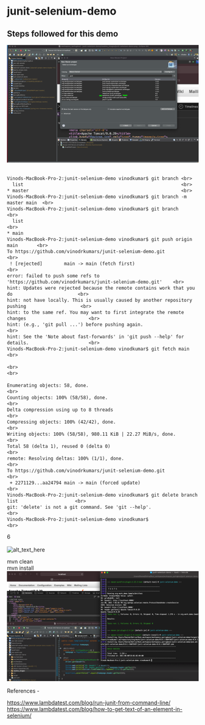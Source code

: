 # junit-selenium-demo


## Steps followed for this demo

<img src="readme_images/new-maven-project-webdriver-junit5.png">


```

Vinods-MacBook-Pro-2:junit-selenium-demo vinodkumar$ git branch <br>
  list                                                          <br>  
* master                                                        <br>
Vinods-MacBook-Pro-2:junit-selenium-demo vinodkumar$ git branch -m master main  <br>
Vinods-MacBook-Pro-2:junit-selenium-demo vinodkumar$ git branch                 <br>
  list                                                                           <br>   
* main
Vinods-MacBook-Pro-2:junit-selenium-demo vinodkumar$ git push origin main       <br>
To https://github.com/vinodrkumars/junit-selenium-demo.git                      <br>
 ! [rejected]        main -> main (fetch first)                                  <br>   
error: failed to push some refs to 'https://github.com/vinodrkumars/junit-selenium-demo.git'    <br> 
hint: Updates were rejected because the remote contains work that you do                        <br> 
hint: not have locally. This is usually caused by another repository pushing                    <br> 
hint: to the same ref. You may want to first integrate the remote changes                       <br> 
hint: (e.g., 'git pull ...') before pushing again.                                              <br>   
hint: See the 'Note about fast-forwards' in 'git push --help' for details.                      <br> 
Vinods-MacBook-Pro-2:junit-selenium-demo vinodkumar$ git fetch main                             <br> 

<br> 
<br> 

Enumerating objects: 58, done.                                                                  <br> 
Counting objects: 100% (58/58), done.                                                           <br> 
Delta compression using up to 8 threads                                                         <br> 
Compressing objects: 100% (42/42), done.                                                        <br> 
Writing objects: 100% (58/58), 980.11 KiB | 22.27 MiB/s, done.                                  <br> 
Total 58 (delta 1), reused 0 (delta 0)                                                          <br> 
remote: Resolving deltas: 100% (1/1), done.                                                     <br> 
To https://github.com/vinodrkumars/junit-selenium-demo.git                                      <br>   
 + 2271129...aa24794 main -> main (forced update)                                               <br> 
Vinods-MacBook-Pro-2:junit-selenium-demo vinodkumar$ git delete branch list                     <br> 
git: 'delete' is not a git command. See 'git --help'.                                           <br> 
Vinods-MacBook-Pro-2:junit-selenium-demo vinodkumar$                                            <br> 
```
6
<BR>
<BR>
![alt_text_here]("junit-selenium-demo.png")
  
  
  mvn clean <br>
  mvn install <br>
  <img src="readme_images/junit-selenium-demo.png"  />
  
  

  References - <br>
  
  https://www.lambdatest.com/blog/run-junit-from-command-line/
  <br>
  https://www.lambdatest.com/blog/how-to-get-text-of-an-element-in-selenium/
  <br>
  
  
  
  
